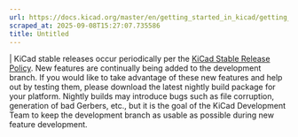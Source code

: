 ```yaml
---
url: https://docs.kicad.org/master/en/getting_started_in_kicad/getting_started_in_kicad.html
scraped_at: 2025-09-08T15:27:07.735586
title: Untitled
---
```


|  KiCad stable releases occur periodically per the [KiCad Stable Release
Policy](https://dev-docs.kicad.org/en/rules-guidelines/release-policy/). New
features are continually being added to the development branch. If you would
like to take advantage of these new features and help out by testing them,
please download the latest nightly build package for your platform. Nightly
builds may introduce bugs such as file corruption, generation of bad Gerbers,
etc., but it is the goal of the KiCad Development Team to keep the development
branch as usable as possible during new feature development.

